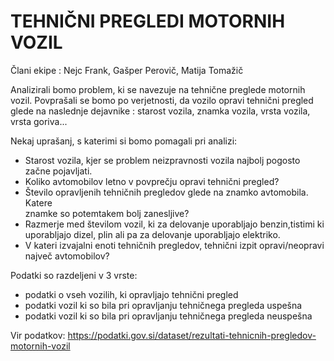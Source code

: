 # TEHNIČNI PREGLEDI MOTORNIH VOZIL

Člani ekipe : Nejc Frank, Gašper Perovič, Matija Tomažič

Analizirali bomo problem, ki se navezuje na tehnične preglede motornih vozil. Povprašali se bomo po verjetnosti, 
da vozilo opravi tehnični pregled glede na naslednje dejavnike : starost vozila, znamka vozila, vrsta vozila, vrsta goriva...

Nekaj uprašanj, s katerimi si bomo pomagali pri analizi:

- Starost vozila, kjer se problem neizpravnosti vozila najbolj pogosto začne pojavljati.
- Koliko avtomobilov letno v povprečju opravi tehnični pregled?
- Število opravljenih tehničnih pregledov glede na znamko avtomobila. Katere     
  znamke so potemtakem bolj zanesljive?
- Razmerje med številom vozil, ki za delovanje uporabljajo benzin,tistimi ki 
  uporabljajo dizel, plin ali pa za delovanje uporabljajo elektriko.
- V kateri izvajalni enoti tehničnih pregledov, tehnični izpit opravi/neopravi 
  največ avtomobilov?

Podatki so razdeljeni v 3 vrste:
- podatki o vseh vozilih, ki opravljajo tehnični pregled
- podatki vozil ki so bila pri opravljanju tehničnega pregleda uspešna
- podatki vozil ki so bila pri opravljanju tehničnega pregleda neuspešna

Vir podatkov: https://podatki.gov.si/dataset/rezultati-tehnicnih-pregledov-motornih-vozil

